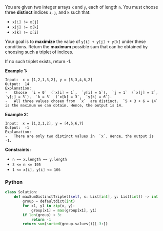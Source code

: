 You are given two integer arrays  `x`  and  `y`, each of length  `n`. You must choose three  **distinct**
indices  `i`,  `j`, and  `k`  such that:

- `x[i] != x[j]`
- `x[j] != x[k]`
- `x[k] != x[i]`

Your goal is to  **maximize**  the value of  `y[i] + y[j] + y[k]`  under these conditions. Return the  **maximum**
possible sum that can be obtained by choosing such a triplet of indices.

If no such triplet exists, return -1.

**Example 1:**

```
Input:  x = [1,2,1,3,2], y = [5,3,4,6,2]
Output:  14
Explanation:
-   Choose  `i = 0`  (`x[i] = 1`,  `y[i] = 5`),  `j = 1`  (`x[j] = 2`,  `y[j] = 3`),  `k = 3`  (`x[k] = 3`,  `y[k] = 6`).
-   All three values chosen from  `x`  are distinct.  `5 + 3 + 6 = 14`  is the maximum we can obtain. Hence, the output is 14.
```

**Example 2:**

```
Input:  x = [1,2,1,2], y = [4,5,6,7]
Output:  -1
Explanation:
-   There are only two distinct values in  `x`. Hence, the output is -1.
```

**Constraints:**

- `n == x.length == y.length`
- `3 <= n <= 105`
- `1 <= x[i], y[i] <= 106`

### Python

```python
class Solution:
    def maxSumDistinctTriplet(self, x: List[int], y: List[int]) -> int:
        group = defaultdict(int)
        for x1, y1 in zip(x, y):
            group[x1] = max(group[x1], y1)
        if len(group) < 3:
            return -1
        return sum(sorted(group.values())[-3:])
```